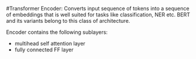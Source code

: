 #Transformer Encoder:
Converts input sequence of tokens into a sequence of embeddings that is well suited for tasks like classification, NER etc.
BERT and its variants belong to this class of architecture.


Encoder contains the following sublayers:
- multihead self attention layer
- fully connected FF layer
